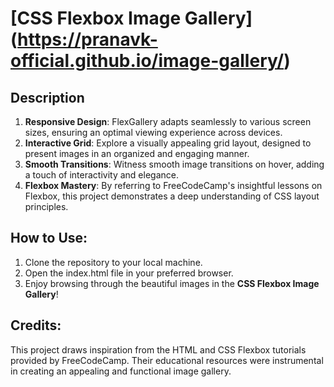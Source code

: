 # [CSS Flexbox Image Gallery] (https://pranavk-official.github.io/image-gallery/)

## Description

1. **Responsive Design**: FlexGallery adapts seamlessly to various screen sizes, ensuring an optimal viewing experience across devices.
2. **Interactive Grid**: Explore a visually appealing grid layout, designed to present images in an organized and engaging manner.
3. **Smooth Transitions**: Witness smooth image transitions on hover, adding a touch of interactivity and elegance.
4. **Flexbox Mastery**: By referring to FreeCodeCamp's insightful lessons on Flexbox, this project demonstrates a deep understanding of CSS layout principles.

## How to Use:

1. Clone the repository to your local machine.
2. Open the index.html file in your preferred browser.
3. Enjoy browsing through the beautiful images in the **CSS Flexbox Image Gallery**!

## Credits:

This project draws inspiration from the HTML and CSS Flexbox tutorials provided by FreeCodeCamp. Their educational resources were instrumental in creating an appealing and functional image gallery.

